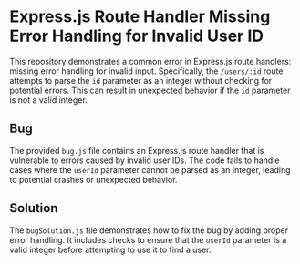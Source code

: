 # Express.js Route Handler Missing Error Handling for Invalid User ID

This repository demonstrates a common error in Express.js route handlers: missing error handling for invalid input.  Specifically, the `/users/:id` route attempts to parse the `id` parameter as an integer without checking for potential errors. This can result in unexpected behavior if the `id` parameter is not a valid integer.

## Bug

The provided `bug.js` file contains an Express.js route handler that is vulnerable to errors caused by invalid user IDs. The code fails to handle cases where the `userId` parameter cannot be parsed as an integer, leading to potential crashes or unexpected behavior. 

## Solution

The `bugSolution.js` file demonstrates how to fix the bug by adding proper error handling.  It includes checks to ensure that the `userId` parameter is a valid integer before attempting to use it to find a user.